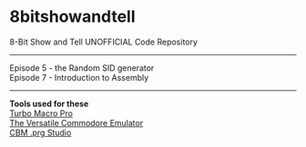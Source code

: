 # 8bitshowandtell
8-Bit Show and Tell UNOFFICIAL Code Repository

***

Episode 5 - the Random SID generator<br />
Episode 7 - Introduction to Assembly

***

**Tools used for these**<br />
[Turbo Macro Pro](http://turbo.style64.org/ "Style64")  <br />
[The Versatile Commodore Emulator](http://vice-emu.sourceforge.net/ "Vice")  <br />
[CBM .prg Studio](http://www.ajordison.co.uk/ "CBM .prg Studio")  <br />
